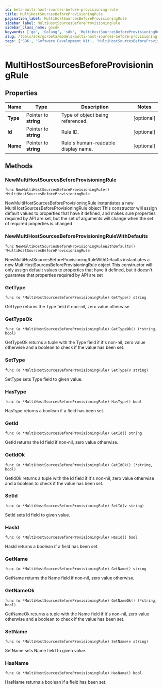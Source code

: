 ```yaml
---
id: beta-multi-host-sources-before-provisioning-rule
title: MultiHostSourcesBeforeProvisioningRule
pagination_label: MultiHostSourcesBeforeProvisioningRule
sidebar_label: MultiHostSourcesBeforeProvisioningRule
sidebar_class_name: gosdk
keywords: ['go', 'Golang', 'sdk', 'MultiHostSourcesBeforeProvisioningRule', 'BetaMultiHostSourcesBeforeProvisioningRule'] 
slug: /tools/sdk/go/beta/models/multi-host-sources-before-provisioning-rule
tags: ['SDK', 'Software Development Kit', 'MultiHostSourcesBeforeProvisioningRule', 'BetaMultiHostSourcesBeforeProvisioningRule']
---
```


# MultiHostSourcesBeforeProvisioningRule

## Properties

Name | Type | Description | Notes
------------ | ------------- | ------------- | -------------
**Type** | Pointer to **string** | Type of object being referenced. | [optional] 
**Id** | Pointer to **string** | Rule ID. | [optional] 
**Name** | Pointer to **string** | Rule's human-readable display name. | [optional] 

## Methods

### NewMultiHostSourcesBeforeProvisioningRule

`func NewMultiHostSourcesBeforeProvisioningRule() *MultiHostSourcesBeforeProvisioningRule`

NewMultiHostSourcesBeforeProvisioningRule instantiates a new MultiHostSourcesBeforeProvisioningRule object
This constructor will assign default values to properties that have it defined,
and makes sure properties required by API are set, but the set of arguments
will change when the set of required properties is changed

### NewMultiHostSourcesBeforeProvisioningRuleWithDefaults

`func NewMultiHostSourcesBeforeProvisioningRuleWithDefaults() *MultiHostSourcesBeforeProvisioningRule`

NewMultiHostSourcesBeforeProvisioningRuleWithDefaults instantiates a new MultiHostSourcesBeforeProvisioningRule object
This constructor will only assign default values to properties that have it defined,
but it doesn't guarantee that properties required by API are set

### GetType

`func (o *MultiHostSourcesBeforeProvisioningRule) GetType() string`

GetType returns the Type field if non-nil, zero value otherwise.

### GetTypeOk

`func (o *MultiHostSourcesBeforeProvisioningRule) GetTypeOk() (*string, bool)`

GetTypeOk returns a tuple with the Type field if it's non-nil, zero value otherwise
and a boolean to check if the value has been set.

### SetType

`func (o *MultiHostSourcesBeforeProvisioningRule) SetType(v string)`

SetType sets Type field to given value.

### HasType

`func (o *MultiHostSourcesBeforeProvisioningRule) HasType() bool`

HasType returns a boolean if a field has been set.

### GetId

`func (o *MultiHostSourcesBeforeProvisioningRule) GetId() string`

GetId returns the Id field if non-nil, zero value otherwise.

### GetIdOk

`func (o *MultiHostSourcesBeforeProvisioningRule) GetIdOk() (*string, bool)`

GetIdOk returns a tuple with the Id field if it's non-nil, zero value otherwise
and a boolean to check if the value has been set.

### SetId

`func (o *MultiHostSourcesBeforeProvisioningRule) SetId(v string)`

SetId sets Id field to given value.

### HasId

`func (o *MultiHostSourcesBeforeProvisioningRule) HasId() bool`

HasId returns a boolean if a field has been set.

### GetName

`func (o *MultiHostSourcesBeforeProvisioningRule) GetName() string`

GetName returns the Name field if non-nil, zero value otherwise.

### GetNameOk

`func (o *MultiHostSourcesBeforeProvisioningRule) GetNameOk() (*string, bool)`

GetNameOk returns a tuple with the Name field if it's non-nil, zero value otherwise
and a boolean to check if the value has been set.

### SetName

`func (o *MultiHostSourcesBeforeProvisioningRule) SetName(v string)`

SetName sets Name field to given value.

### HasName

`func (o *MultiHostSourcesBeforeProvisioningRule) HasName() bool`

HasName returns a boolean if a field has been set.


